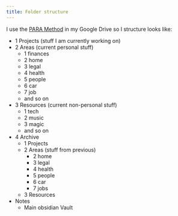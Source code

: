 ```yaml
---
title: Folder structure
---
```


I use the [PARA Method](https://fortelabs.com/blog/para/) in my Google Drive so
I structure looks like:

- 1 Projects (stuff I am currently working on)
- 2 Areas (current personal stuff)
  - 1 finances
  - 2 home
  - 3 legal
  - 4 health
  - 5 people
  - 6 car
  - 7 job
  - and so on
- 3 Resources (current non-personal stuff)
  - 1 tech
  - 2 music
  - 3 magic
  - and so on
- 4 Archive
  - 1 Projects
  - 2 Areas (stuff from previous)
    - 2 home
    - 3 legal
    - 4 health
    - 5 people
    - 6 car
    - 7 jobs
  - 3 Resources
- Notes
  - Main obsidian Vault
